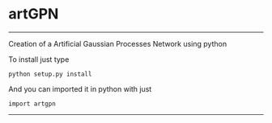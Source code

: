 # artGPN


-------------------------


Creation of a Artificial Gaussian Processes Network using python


To install just type

    python setup.py install


And you can imported it in python with just

    import artgpn



-------------------------


